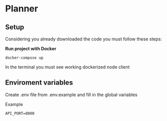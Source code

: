 # Planner

## Setup

Considering you already downloaded the code you must follow these steps:

**Run project with Docker**

```
docker-compose up
```

In the terminal you must see working dockerized node client

## Enviroment variables

Create .env file from .env.example and fill in the global variables

Example

```
API_PORT=8000
```
